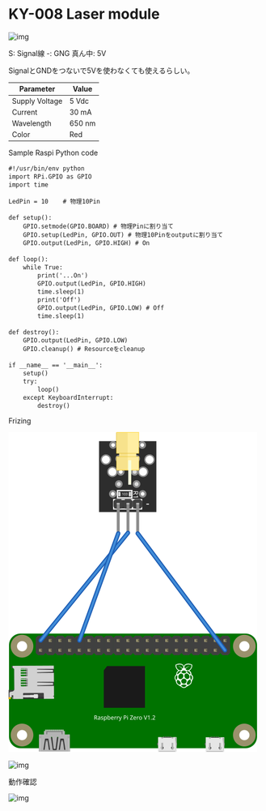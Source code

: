 # KY-008 Laser module

![img](https://i.imgur.com/C4Gc9T4.jpg)

S: Signal線
-: GNG
真ん中: 5V

SignalとGNDをつないで5Vを使わなくても使えるらしい。

Parameter | Value
--- | ---
Supply Voltage | 5 Vdc
Current | 30 mA
Wavelength | 650 nm
Color | Red

Sample Raspi Python code

```
#!/usr/bin/env python
import RPi.GPIO as GPIO
import time

LedPin = 10    # 物理10Pin

def setup():
	GPIO.setmode(GPIO.BOARD) # 物理Pinに割り当て
	GPIO.setup(LedPin, GPIO.OUT) # 物理10Pinをoutputに割り当て
	GPIO.output(LedPin, GPIO.HIGH) # On

def loop():
	while True:
		print('...On')
		GPIO.output(LedPin, GPIO.HIGH) 
		time.sleep(1)
		print('Off')
		GPIO.output(LedPin, GPIO.LOW) # Off
		time.sleep(1)

def destroy():
	GPIO.output(LedPin, GPIO.LOW)
	GPIO.cleanup() # Resourceをcleanup

if __name__ == '__main__':
	setup()
	try:
		loop()
	except KeyboardInterrupt:
		destroy()

```

Frizing

![img](./ky008.svg)

![img](https://i.imgur.com/hjk8ntu.jpg)

動作確認

![img](https://i.imgur.com/gfRh4gV.gifv)
